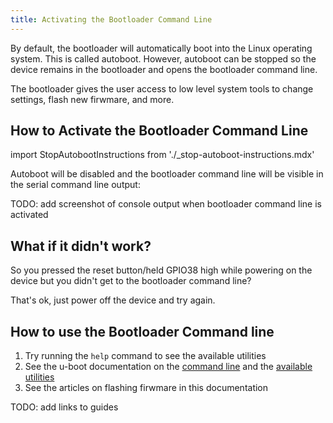 ```yaml
---
title: Activating the Bootloader Command Line
---
```


By default, the bootloader will automatically boot into the Linux operating system. This is called autoboot. However, autoboot can be stopped so the device remains in the bootloader and opens the bootloader command line. 

The bootloader gives the user access to low level system tools to change settings, flash new firwmare, and more.

## How to Activate the Bootloader Command Line

import StopAutobootInstructions from './_stop-autoboot-instructions.mdx'

<StopAutobootInstructions/>

Autoboot will be disabled and the bootloader command line will be visible in the serial command line output:

TODO: add screenshot of console output when bootloader command line is activated

## What if it didn't work?

So you pressed the reset button/held GPIO38 high while powering on the device but you didn't get to the bootloader command line? 

That's ok, just power off the device and try again.

## How to use the Bootloader Command line

1. Try running the `help` command to see the available utilities
2. See the u-boot documentation on the [command line](https://docs.u-boot.org/en/latest/usage/cmdline.html) and the [available utilities](https://docs.u-boot.org/en/latest/usage/index.html#shell-commands)
3. See the articles on flashing firwmare in this documentation

TODO: add links to guides

<StopAutobootInstructions/>